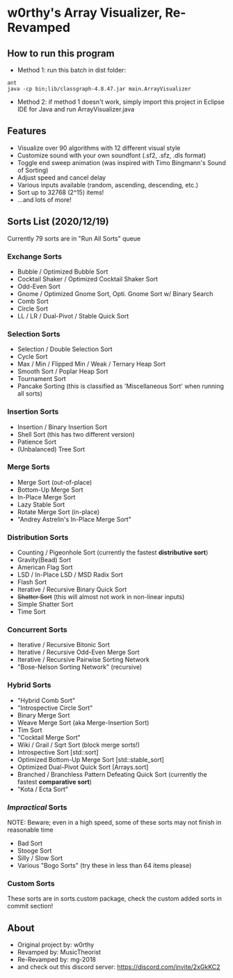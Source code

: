 # w0rthy's Array Visualizer, Re-Revamped

## How to run this program
- Method 1: run this batch in dist folder:

```
ant
java -cp bin;lib/classgraph-4.8.47.jar main.ArrayVisualizer
```

- Method 2: if method 1 doesn't work, simply import this project in Eclipse IDE for Java and run ArrayVisualizer.java

## Features
- Visualize over 90 algorithms with 12 different visual style
- Customize sound with your own soundfont (.sf2, .sfz, .dls format)
- Toggle end sweep animation (was inspired with Timo Bingmann's Sound of Sorting)
- Adjust speed and cancel delay
- Various inputs available (random, ascending, descending, etc.)
- Sort up to 32768 (2^15) items!
- ...and lots of more!

## Sorts List (2020/12/19)
Currently 79 sorts are in "Run All Sorts" queue

### Exchange Sorts
- Bubble / Optimized Bubble Sort
- Cocktail Shaker / Optimized Cocktail Shaker Sort
- Odd-Even Sort
- Gnome / Optimized Gnome Sort, Opti. Gnome Sort w/ Binary Search
- Comb Sort
- Circle Sort
- LL / LR / Dual-Pivot / Stable Quick Sort

### Selection Sorts
- Selection / Double Selection Sort
- Cycle Sort
- Max / Min / Flipped Min / Weak / Ternary Heap Sort
- Smooth Sort / Poplar Heap Sort
- Tournament Sort
- Pancake Sorting (this is classified as 'Miscellaneous Sort' when running all sorts)

### Insertion Sorts
- Insertion / Binary Insertion Sort
- Shell Sort (this has two different version)
- Patience Sort
- (Unbalanced) Tree Sort

### Merge Sorts
- Merge Sort (out-of-place)
- Bottom-Up Merge Sort
- In-Place Merge Sort
- Lazy Stable Sort
- Rotate Merge Sort (in-place)
- "Andrey Astrelin's In-Place Merge Sort"

### Distribution Sorts
- Counting / Pigeonhole Sort (currently the fastest **distributive sort**)
- Gravity(Bead) Sort
- American Flag Sort
- LSD / In-Place LSD / MSD Radix Sort
- Flash Sort
- Iterative / Recursive Binary Quick Sort
- ~~Shatter Sort~~ (this will almost not work in non-linear inputs)
- Simple Shatter Sort
- Time Sort

### Concurrent Sorts
- Iterative / Recursive Bitonic Sort
- Iterative / Recursive Odd-Even Merge Sort
- Iterative / Recursive Pairwise Sorting Network
- "Bose-Nelson Sorting Network" (recursive)

### Hybrid Sorts
- "Hybrid Comb Sort"
- "Introspective Circle Sort"
- Binary Merge Sort
- Weave Merge Sort (aka Merge-Insertion Sort)
- Tim Sort
- "Cocktail Merge Sort"
- Wiki / Grail / Sqrt Sort (block merge sorts!)
- Introspective Sort [std::sort]
- Optimized Bottom-Up Merge Sort [std::stable_sort]
- Optimized Dual-Pivot Quick Sort [Arrays.sort]
- Branched / Branchless Pattern Defeating Quick Sort (currently the fastest **comparative sort**)
- "Kota / Ecta Sort"

### *Impractical* Sorts
NOTE: Beware; even in a high speed, some of these sorts may not finish in reasonable time

- Bad Sort
- Stooge Sort
- Silly / Slow Sort
- Various "Bogo Sorts" (try these in less than 64 items please)

### Custom Sorts
These sorts are in sorts.custom package, check the custom added sorts in commit section!

## About
- Original project by: w0rthy
- Revamped by: MusicTheorist
- Re-Revamped by: mg-2018
- and check out this discord server: https://discord.com/invite/2xGkKC2
